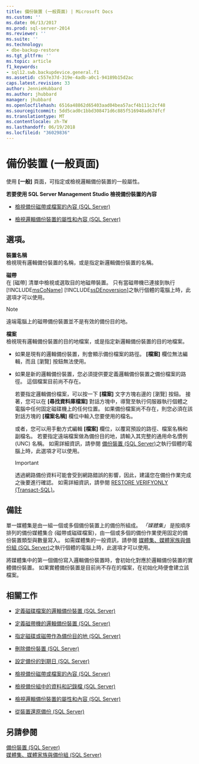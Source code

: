 ```yaml
---
title: 備份裝置 (一般頁面) | Microsoft Docs
ms.custom: ''
ms.date: 06/13/2017
ms.prod: sql-server-2014
ms.reviewer: ''
ms.suite: ''
ms.technology:
- dbe-backup-restore
ms.tgt_pltfrm: ''
ms.topic: article
f1_keywords:
- sql12.swb.backupdevice.general.f1
ms.assetid: c557e37d-319e-4adb-a0c1-94189b15d2ac
caps.latest.revision: 33
author: JennieHubbard
ms.author: jhubbard
manager: jhubbard
ms.openlocfilehash: 6516a48862d65403aad04bea57acf4b111c2cf48
ms.sourcegitcommit: 5dd5cad0c1bbd308471d6c885f516948ad67dfcf
ms.translationtype: MT
ms.contentlocale: zh-TW
ms.lasthandoff: 06/19/2018
ms.locfileid: "36029836"
---
```

# <a name="backup-device-general-page"></a>備份裝置 (一般頁面)
  使用 **[一般]** 頁面，可指定或檢視邏輯備份裝置的一般屬性。  
  
 **若要使用 SQL Server Management Studio 檢視備份裝置的內容**  
  
-   [檢視備份磁帶或檔案的內容 &#40;SQL Server&#41;](view-the-contents-of-a-backup-tape-or-file-sql-server.md)  
  
-   [檢視邏輯備份裝置的屬性和內容 &#40;SQL Server&#41;](view-the-properties-and-contents-of-a-logical-backup-device-sql-server.md)  
  
## <a name="options"></a>選項。  
 **裝置名稱**  
 檢視現有邏輯備份裝置的名稱，或是指定新邏輯備份裝置的名稱。  
  
 **磁帶**  
 在 [磁帶] 清單中檢視或選取目的地磁帶裝置。 只有當磁帶機已連接到執行 [!INCLUDE[msCoName](../../includes/msconame-md.md)] [!INCLUDE[ssDEnoversion](../../includes/ssdenoversion-md.md)]之執行個體的電腦上時，此選項才可以使用。  
  
> [!NOTE]  
>  遠端電腦上的磁帶備份裝置並不是有效的備份目的地。  
  
 **檔案**  
 檢視現有邏輯備份裝置的目的地檔案，或是指定新邏輯備份裝置的目的地檔案。  
  
-   如果是現有的邏輯備份裝置，則會顯示備份檔案的路徑。 **[檔案]** 欄位無法編輯，而且 [瀏覽] 按鈕無法使用。  
  
-   如果是新的邏輯備份裝置，您必須提供要定義邏輯備份裝置之備份檔案的路徑。 這個檔案目前尚不存在。  
  
     若要指定邏輯備份檔案，可以按一下 **[檔案]** 文字方塊右邊的 [瀏覽] 按鈕。 接著，您可以在 **[尋找資料庫檔案]** 對話方塊中，導覽至執行伺服器執行個體之電腦中任何固定磁碟機上的任何位置。 如果備份檔案尚不存在，則您必須在該對話方塊的 **[檔案名稱]** 欄位中輸入您要使用的檔名。  
  
     或者，您可以用手動方式編輯 **[檔案]** 欄位，以覆寫預設的路徑、檔案名稱和副檔名。 若要指定遠端檔案做為備份目的地，請輸入其完整的通用命名慣例 (UNC) 名稱。 如需詳細資訊，請參閱 [備份裝置 &#40;SQL Server&#41;](backup-devices-sql-server.md)之執行個體的電腦上時，此選項才可以使用。  
  
    > [!IMPORTANT]  
    >  透過網路備份資料可能會受到網路錯誤的影響，因此，建議您在備份作業完成之後要進行確認。 如需詳細資訊，請參閱 [RESTORE VERIFYONLY &#40;Transact-SQL&#41;](/sql/t-sql/statements/restore-statements-verifyonly-transact-sql)。  
  
## <a name="remarks"></a>備註  
 單一媒體集是由一組一個或多個備份裝置上的備份所組成。 *「媒體集」* 是按順序排列的備份媒體集合 (磁帶或磁碟檔案)，由一個或多個的備份作業使用固定的備份裝置類型與數量寫入。 如需媒體集的一般資訊，請參閱 [媒體集、媒體家族與備份組 &#40;SQL Server&#41;](media-sets-media-families-and-backup-sets-sql-server.md)之執行個體的電腦上時，此選項才可以使用。  
  
 將媒體集中的第一個備份寫入邏輯備份裝置時，會初始化對應於邏輯備份裝置的實體備份裝置。 如果實體備份裝置是目前尚不存在的檔案，在初始化時便會建立該檔案。  
  
##  <a name="RelatedTasks"></a> 相關工作  
  
-   [定義磁碟檔案的邏輯備份裝置 &#40;SQL Server&#41;](define-a-logical-backup-device-for-a-disk-file-sql-server.md)  
  
-   [定義磁帶機的邏輯備份裝置 &#40;SQL Server&#41;](define-a-logical-backup-device-for-a-tape-drive-sql-server.md)  
  
-   [指定磁碟或磁帶作為備份目的地 &#40;SQL Server&#41;](specify-a-disk-or-tape-as-a-backup-destination-sql-server.md)  
  
-   [刪除備份裝置 &#40;SQL Server&#41;](delete-a-backup-device-sql-server.md)  
  
-   [設定備份的到期日 &#40;SQL Server&#41;](set-the-expiration-date-on-a-backup-sql-server.md)  
  
-   [檢視備份磁帶或檔案的內容 &#40;SQL Server&#41;](view-the-contents-of-a-backup-tape-or-file-sql-server.md)  
  
-   [檢視備份組中的資料和記錄檔 &#40;SQL Server&#41;](view-the-data-and-log-files-in-a-backup-set-sql-server.md)  
  
-   [檢視邏輯備份裝置的屬性和內容 &#40;SQL Server&#41;](view-the-properties-and-contents-of-a-logical-backup-device-sql-server.md)  
  
-   [從裝置還原備份 &#40;SQL Server&#41;](restore-a-backup-from-a-device-sql-server.md)  
  
## <a name="see-also"></a>另請參閱  
 [備份裝置 &#40;SQL Server&#41;](backup-devices-sql-server.md)   
 [媒體集、媒體家族與備份組 &#40;SQL Server&#41;](media-sets-media-families-and-backup-sets-sql-server.md)  
  
  

